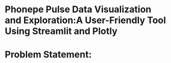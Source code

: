 # Phonepe Pulse Data Visualization and Exploration:A User-Friendly Tool Using Streamlit and Plotly
# Problem Statement:

